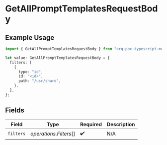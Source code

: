 # GetAllPromptTemplatesRequestBody

## Example Usage

```typescript
import { GetAllPromptTemplatesRequestBody } from "orq-poc-typescript-multi-env-version/models/operations";

let value: GetAllPromptTemplatesRequestBody = {
  filters: [
    {
      type: "id",
      id: "<id>",
      path: "/usr/share",
    },
  ],
};
```

## Fields

| Field                  | Type                   | Required               | Description            |
| ---------------------- | ---------------------- | ---------------------- | ---------------------- |
| `filters`              | *operations.Filters*[] | :heavy_check_mark:     | N/A                    |